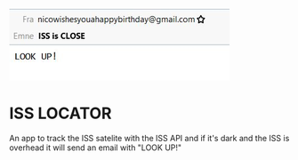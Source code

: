 ![ISS](iss.jpg "ISS")
# ISS LOCATOR
An app to track the ISS satelite with the ISS API and if it's dark and the ISS is overhead it will send an email with "LOOK UP!"
